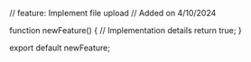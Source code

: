 // feature: Implement file upload
// Added on 4/10/2024

function newFeature() {
  // Implementation details
  return true;
}

export default newFeature;